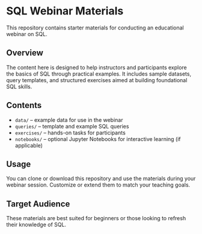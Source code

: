 # SQL Webinar Materials

This repository contains starter materials for conducting an educational webinar on SQL.

## Overview

The content here is designed to help instructors and participants explore the basics of SQL through practical examples. It includes sample datasets, query templates, and structured exercises aimed at building foundational SQL skills.

## Contents

- `data/` – example data for use in the webinar  
- `queries/` – template and example SQL queries  
- `exercises/` – hands-on tasks for participants  
- `notebooks/` – optional Jupyter Notebooks for interactive learning (if applicable)  

## Usage

You can clone or download this repository and use the materials during your webinar session. Customize or extend them to match your teaching goals.

## Target Audience

These materials are best suited for beginners or those looking to refresh their knowledge of SQL.
